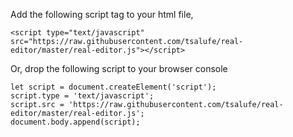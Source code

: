 Add the following script tag to your html file,

```
<script type="text/javascript" src="https://raw.githubusercontent.com/tsalufe/real-editor/master/real-editor.js"></script>
```

Or, drop the following script to your browser console

```
let script = document.createElement('script');
script.type = 'text/javascript';
script.src = 'https://raw.githubusercontent.com/tsalufe/real-editor/master/real-editor.js';
document.body.append(script);
```
